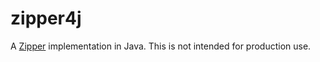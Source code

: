 # zipper4j

A [Zipper](https://en.wikipedia.org/wiki/Zipper_(data_structure)) implementation in Java.  This is not intended for production use.
